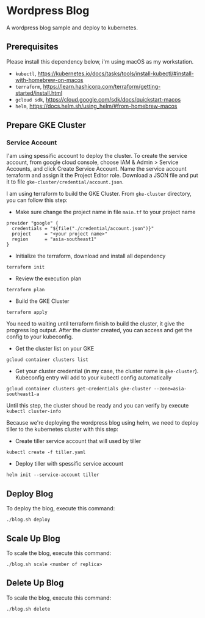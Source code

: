 # Wordpress Blog
A wordpress blog sample and deploy to kubernetes.

## Prerequisites
Please install this dependency below, i'm using macOS as my workstation.
- `kubectl`, https://kubernetes.io/docs/tasks/tools/install-kubectl/#install-with-homebrew-on-macos
- `terraform`, https://learn.hashicorp.com/terraform/getting-started/install.html
- `gcloud sdk`, https://cloud.google.com/sdk/docs/quickstart-macos
- `helm`, https://docs.helm.sh/using_helm/#from-homebrew-macos

## Prepare GKE Cluster

### Service Account
I'am using spessific account to deploy the cluster. To create the service account, from google cloud console, choose IAM & Admin > Service Accounts, and click Create Service Account. Name the service account terraform and assign it the Project Editor role. Download a JSON file and put it to file `gke-cluster/credential/account.json`.

I am using terraform to build the GKE Cluster. From `gke-cluster` directory, you can follow this step:
- Make sure change the project name in file `main.tf` to your project name
```
provider "google" {
  credentials = "${file("./credential/account.json")}"
  project     = "<your project name>"
  region      = "asia-southeast1"
}
```
- Initialize the terraform, download and install all dependency
```
terraform init
``` 
- Review the execution plan
```
terraform plan
```
- Build the GKE Cluster
```
terraform apply
```

You need to waiting until terraform finish to build the cluster, it give the progress log output. After the cluster created, you can access and get the config to your kubeconfig.
- Get the cluster list on your GKE
```
gcloud container clusters list
```
- Get your cluster credential (in my case, the cluster name is `gke-cluster`). Kubeconfig entry will add to your kubectl config automatically
```
gcloud container clusters get-credentials gke-cluster --zone=asia-southeast1-a
```

Until this step, the cluster shoud be ready and you can verify by execute `kubectl cluster-info`

Because we're deploying the wordpress blog using helm, we need to deploy tiller to the kubernetes cluster with this step:
- Create tiller service account that will used by tiller
```
kubectl create -f tiller.yaml
```
- Deploy tiller with spessific service account
```
helm init --service-account tiller 
```

## Deploy Blog
To deploy the blog, execute this command:
```
./blog.sh deploy
```

## Scale Up Blog
To scale the blog, execute this command:
```
./blog.sh scale <number of replica>
```

## Delete Up Blog
To scale the blog, execute this command:
```
./blog.sh delete
```
